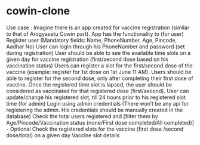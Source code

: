 # cowin-clone
Use case : Imagine there is an app created for vaccine registration (similar to that of Arogyasetu Cowin part). 
App has the functionality to 
(for user)
Register user (Mandatory fields: Name, PhoneNumber, Age, Pincode, Aadhar No)
User can login through his PhoneNumber and password (set during registration)
User should be able to see the available time slots on a given day for vaccine registration (first/second dose based on his vaccination status)
Users can register a slot for the first/second dose of the vaccine (example: register for 1st dose on 1st June 11 AM). 
Users should be able to register for the second dose, only after completing their first dose of vaccine. Once the registered time slot is lapsed, the user should be considered as vaccinated for that registered dose (first/second).
User can update/change his registered slot, till 24 hours prior to his registered slot time
(for admin)
Login using admin credentials (There won’t be any api for registering the admin. His credentials should be manually created in the database)
Check the total users registered and [filter them by Age/Pincode/Vaccination status (none/First dose completed/All completed)] - Optional
Check the registered slots for the vaccine (first dose /second dose/total) on a given day
Vaccine slot details
